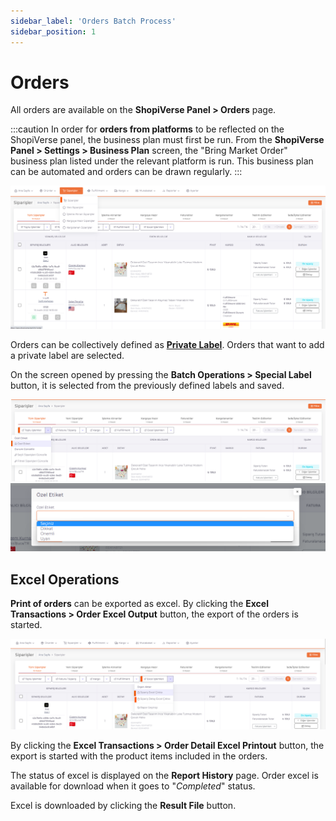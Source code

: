 ```yaml
---
sidebar_label: 'Orders Batch Process'
sidebar_position: 1
---
```


# Orders

All orders are available on the **ShopiVerse Panel > Orders** page.

:::caution
In order for **orders from platforms** to be reflected on the ShopiVerse panel, the business plan must first be run.
From the **ShopiVerse Panel > Settings > Business Plan** screen, the "Bring Market Order" business plan listed under the relevant platform is run.
This business plan can be automated and orders can be drawn regularly.
:::

 ![AllOrders](../orders/img/AllOrders.png)

Orders can be collectively defined as **[Private Label](/docs/dashboard/dashboard-tutorial/settings/order-private-label)**. Orders that want to add a private label are selected.

On the screen opened by pressing the **Batch Operations > Special Label** button, it is selected from the previously defined labels and saved.

![AllOrdersSpecialLabel](../orders/img/Speciallabel.png)
![AllOrdersSpecialLabelChoose](../orders/img/SpecialLabelChoose.png)

## Excel Operations

**Print of orders** can be exported as excel. By clicking the **Excel Transactions > Order Excel Output** button, the export of the orders is started.

![AllOrdersExcel](../orders/img/OrdersExcel.png)

By clicking the **Excel Transactions > Order Detail Excel Printout** button, the export is started with the product items included in the orders.

The status of excel is displayed on the **Report History** page. Order excel is available for download when it goes to "*Completed*" status.

Excel is downloaded by clicking the **Result File** button.